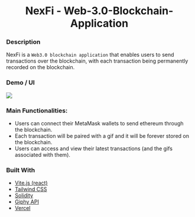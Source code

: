 <h1 align="center">NexFi - Web-3.0-Blockchain-Application</h1>

### Description
NexFi is a `Web3.0 blockchain application` that enables users to send transactions over the blockchain, with each transaction being permanently recorded on the blockchain.

### Demo / UI
<img src = "https://i.ibb.co/DVF4tNW/image.png"/>
  
### Main Functionalities:

 - Users can connect their MetaMask wallets to send ethereum through the blockchain.
 - Each transaction will be paired with a gif and it will be forever stored on the blockchain.
 - Users can access and view their latest transactions (and the gifs associated with them).

### Built With
- [Vite.js (react)](https://vitejs.dev/)
- [Tailwind CSS](https://tailwindcss.com/)
- [Solidity](https://soliditylang.org/)
- [Giphy API](https://developers.giphy.com/)
- [Vercel](https://vercel.com/)
